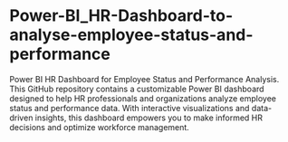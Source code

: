 # Power-BI_HR-Dashboard-to-analyse-employee-status-and-performance
Power BI HR Dashboard for Employee Status and Performance Analysis. 
This GitHub repository contains a customizable Power BI dashboard designed to help HR professionals and organizations analyze 
employee status and performance data. With interactive visualizations and data-driven insights, this dashboard empowers you to make informed 
HR decisions and optimize workforce management.
